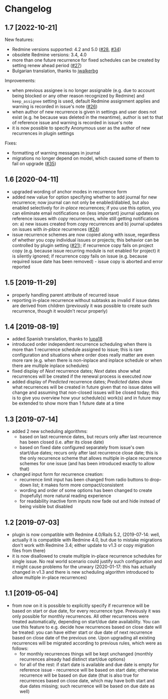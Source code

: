# Changelog

## 1.7 [2022-10-21]

New features:
* Redmine versions supported: 4.2 and 5.0 ([#28](https://it.michalczyk.pro/issues/28), [#34](https://it.michalczyk.pro/issues/34))
* obsolete Redmine versions: 3.4, 4.0
* more than one future recurrence for fixed schedules can be created by setting
  renew ahead period ([#27](https://it.michalczyk.pro/issues/27))
* Bulgarian translation, thanks to [jwalkerbg](https://github.com/jwalkerbg)

Improvements:
* when previous assignee is no longer assignable (e.g. due to account being
  blocked or any other reason recognized by Redmine) and ```keep_assignee``` setting
  is used, default Redmine assignment applies and warning is recorded in
  issue's note ([#26](https://it.michalczyk.pro/issues/26))
* when author of new recurrence is given in settings and user does not exist
  (e.g. he because was deleted in the meantime), author is set to that of
  reference issue and warning is recorded in issue's note
* it is now possible to specify Anonymous user as the author of new
  recurrences in plugin settings
 
Fixes:
* formatting of warning messages in journal
* migrations no longer depend on model, which caused some of them to
  fail on upgrade ([#35](https://it.michalczyk.pro/issues/35))

## 1.6 [2020-04-11]

* upgraded wording of anchor modes in recurrence form
* added new value for option specifying whether to add journal for new recurrence; now journal can not only be enabled/diabled, but also enabled selectively for _in-place_ recurrences; if you use this option, you can eliminate email notifications on (less important) journal updates on reference issues with _copy_ recurrences, while still getting notifications on: a) new issues created from _copy_ recurrences and b) journal updates on issues with _in-place_ recurrences ([#24](https://it.michalczyk.pro/issues/24))
* issue recurrence schemes are now copied along with issue, regardless of whether you copy individual issues or projects; this behavior can be controlled by plugin setting ([#21](https://it.michalczyk.pro/issues/21)); if recurrence copy fails on project copy (e.g. because issue recurring module is not enabled for project) it is silently ignored; if recurrence copy fails on issue (e.g. because required issue date has been removed) - issue copy is aborted and error reported

## 1.5 [2019-11-29]

* properly handling parent attribute of recurred issue
* reporting in-place recurrence without subtasks as invalid if issue dates are derived from children (previously it was possible to create such recurrence, though it wouldn't recur properly)

## 1.4 [2019-08-19]

* added Spanish translation, thanks to [lupa18](https://github.com/lupa18/)
* introduced order independent recurrence scheduling when there is more than 1 recurrence schedule assigned to issue; this is rare configuration and situations where order does really matter are even more rare (e.g. when there is non-inplace and inplace schedule or when there are multiple inplace schedules)
* fixed display of _Next_ recurrence dates; _Next_ dates show what recurrences will be created if the renewal process is executed _now_
* added display of _Predicted_ recurrence dates; _Predicted_ dates show what recurrences will be created in future given that no issue dates will change and assuming that non-closed issues will be closed today; this is to give you overview how your schedule(s) work(s) and in future may be extended to show more than 1 future date at a time

## 1.3 [2019-07-14]

* added 2 new scheduling algorithms:
   * based on last recurrence dates, but recurs only after last recurrence has been closed (i.e. after its close date)
   * based on fixed date configured separately from issue's own start/due dates; recurs only after last recurrence close date; this is the only recurrence scheme that allows multiple in-place recurrence schemes for one issue (and has been introduced exactly to allow that)
* changed input form for recurrence creation:
   * recurrence limit input has been changed from radio buttons to drop-down list; it makes form more compact/consistent
   * wording and order of some options has been changed to create (hopefully) more natural reading experience
   * for readability inactive form inputs now fade out and hide instead of being visible but disabled
 
## 1.2 [2019-07-03]

* plugin is now compatible with Redmine 4.0/Rails 5.2, (2019-07-14: well, actually it is compatible with Redmine 4.0, but due to mistake migrations don't work with Redmine 3.4; either update to v1.3 or copy migration files from there)
* it is now disallowed to create multiple in-place recurrence schedules for single issue. No real world scenario could justify such configuration and it might cause problems for the unwary (2020-01-17: this has actually changed in v1.3 and there is new scheduling algorithm introduced to allow multiple in-place recurrences)

## 1.1 [2019-05-04]

* from now on it is possible to explicitly specify if recurrence will be based on start or due date, for every recurrence type. Previously it was only possible for monthly recurrences. All other recurrences were treated automatically, depending on start/due date availability. You can use this feature to e.g. decide how recurrences based on close date will be treated: you can have either start or due date of next recurrence based on close date of the previous one. Upon upgrading all existing recurrences will be migrated according to previous rules, which were as follows:
   * for monthly recurrences things will be kept unchanged (monthly recurrences already had distinct start/due options)
   * for all of the rest: if start date is available and due date is empty for reference issue - recurrence will be based on start date; otherwise recurrence will be based on due date (that is also true for recurrences based on close date, which may have both start and due dates missing; such recurrence will be based on due date as well)
